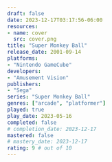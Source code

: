 ```yaml
---
draft: false
date: 2023-12-17T03:17:56-06:00
resources:
- name: cover
  src: cover.png
title: "Super Monkey Ball"
release_date: 2001-09-14
platforms:
- "Nintendo GameCube"
developers: 
- "Amusement Vision"
publishers:
- "Sega"
series: "Super Monkey Ball"
genres: ["arcade", "platformer"]
played: true
play_date: 2023-05-16
completed: false
# completion_date: 2023-12-17
mastered: false
# mastery_date: 2023-12-17
rating: 9 # out of 10
---
```


